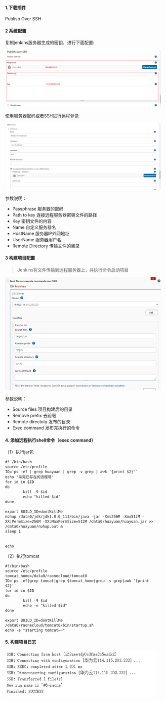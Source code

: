 #### 1.下载插件

Publish Over SSH

#### 2 系统配置

复制jenkins服务器生成的密钥，进行下面配置:

![a1](./images/配置SSH.png)

使用服务器密码或者SSH进行远程登录

![a2](./images/配置登录信息.png)

参数说明：

* Passphrase        服务器的密码
* Path to key         连接远程服务器密钥文件的路径
* Key               密钥文件的内容 
* Name             自定义服务器名
* HostName         服务器IP外网地址
* UserName          服务器用户名
* Remote Directory   传输文件的目录

#### 3 构建项目配置

> Jenkins将文件传输到远程服务器上，并执行命令启动项目

![a3](./images/文件传输.png)

参数说明：

* Source files   项目构建后的目录
* Remove prefix  去前缀
* Remote directoty 发布的目录
* Exec command   发布完执行的命令

#### 4. 添加远程执行shell命令（exec command）

（1）执行jar包

```shell
#! /bin/bash
source /etc/profile
ID=`ps -ef | grep huayuan | grep -v grep | awk '{print $2}'`
echo "杀死已存在的进程号"
for id in $ID
do
        kill -9 $id
        echo "killed $id"
done

export BUILD_ID=dontKillMe
nohup /data0/jdk/jdk1.8.0_111/bin/java -jar -Xms256M -Xmx512M -XX:PermSize=256M -XX:MaxPermSize=512M /data0/huayuan/huayuan.jar >> /data0/huayuan/nohup.out &
sleep 1


echo
```

（2）执行tomcat

```shell
#!/bin/bash
source /etc/profile
tomcat_home=/data0/raonecloud/tomcat8
ID=`ps -ef|grep tomcat|grep $tomcat_home|grep -v grep|awk '{print $2}'`
for id in $ID
do
        kill -9 $id
        echo -e "killed $id"
done

export BUILD_ID=dontKillMe
/data0/raonecloud/tomcat8/bin/startup.sh
echo -e "starting tomcat~~"
```

#### 5. 构建项目日志

![a4](./images/构建结果.png)